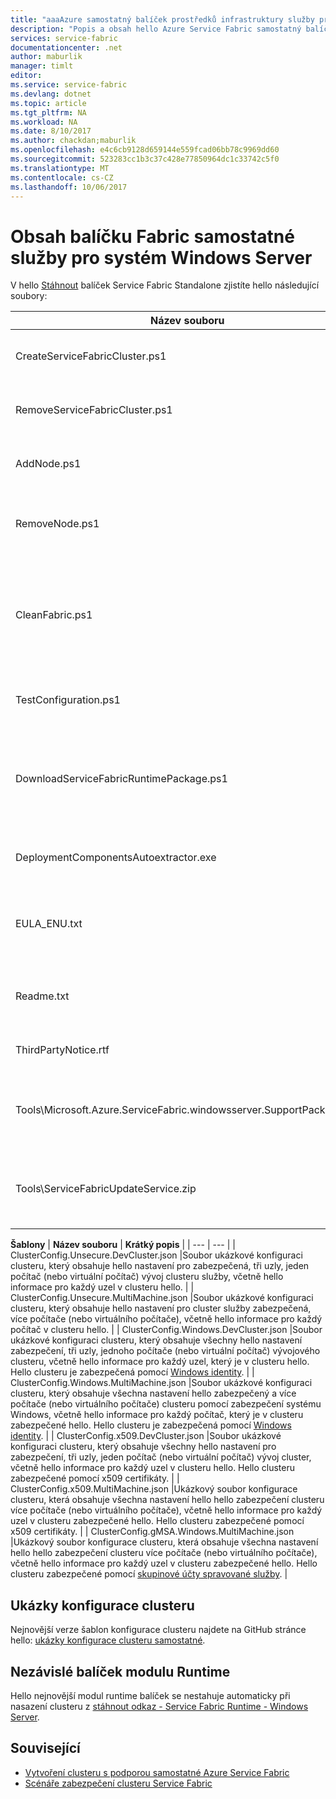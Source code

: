 ```yaml
---
title: "aaaAzure samostatný balíček prostředků infrastruktury služby pro systém Windows Server | Microsoft Docs"
description: "Popis a obsah hello Azure Service Fabric samostatný balíček pro systém Windows Server."
services: service-fabric
documentationcenter: .net
author: maburlik
manager: timlt
editor: 
ms.service: service-fabric
ms.devlang: dotnet
ms.topic: article
ms.tgt_pltfrm: NA
ms.workload: NA
ms.date: 8/10/2017
ms.author: chackdan;maburlik
ms.openlocfilehash: e4c6cb9128d659144e559fcad06bb78c9969dd60
ms.sourcegitcommit: 523283cc1b3c37c428e77850964dc1c33742c5f0
ms.translationtype: MT
ms.contentlocale: cs-CZ
ms.lasthandoff: 10/06/2017
---
```

# <a name="contents-of-service-fabric-standalone-package-for-windows-server"></a>Obsah balíčku Fabric samostatné služby pro systém Windows Server
V hello [Stáhnout](http://go.microsoft.com/fwlink/?LinkId=730690) balíček Service Fabric Standalone zjistíte hello následující soubory:

| **Název souboru** | **Krátký popis** |
| --- | --- |
| CreateServiceFabricCluster.ps1 |Skript prostředí PowerShell, který vytváří cluster hello pomocí hello nastavení v souboru ClusterConfig.json. |
| RemoveServiceFabricCluster.ps1 |Skript prostředí PowerShell, které odstraní cluster pomocí hello nastavení v souboru ClusterConfig.json. |
| AddNode.ps1 |Skript prostředí PowerShell pro přidání uzlu tooan existující nasazení clusteru hello aktuálního počítače. |
| RemoveNode.ps1 |Skript prostředí PowerShell pro odebrání uzlu ze stávajícího nasazení clusteru z aktuálního počítače hello. |
| CleanFabric.ps1 |Skript prostředí PowerShell pro čištění samostatnou instalaci Service Fabric vypnout hello aktuálního počítače. Pomocí vlastních přidružené uninstallers, byste měli odebrat předchozí instalace Instalační služby MSI. |
| TestConfiguration.ps1 |Skript prostředí PowerShell pro analýzu infrastruktury hello zadané v hello Cluster.json. |
| DownloadServiceFabricRuntimePackage.ps1 |Skript prostředí PowerShell pro stahování hello nejnovější modul runtime balíček vzdálené správy, používá pro scénáře, kdy hello nasazení počítače není připojené toohello Internetu. |
| DeploymentComponentsAutoextractor.exe |Samorozbalovací archivu obsahující součásti nasazení používá hello samostatný balíček skripty. |
| EULA_ENU.txt |Hello licenční podmínky pro hello použít Microsoft Azure Service Fabric samostatné Windows serveru balíčku. Můžete [stáhnout kopii hello smlouvy EULA](http://go.microsoft.com/fwlink/?LinkID=733084) nyní. |
| Readme.txt |Odkaz toohello poznámky k verzi a pokyny k základní instalaci. Je podmnožinou hello pokyny v tomto dokumentu. |
| ThirdPartyNotice.rtf |Oznámení o software třetích stran, který je v balíčku hello. |
| Tools\Microsoft.Azure.ServiceFabric.windowsserver.SupportPackage.zip |StandaloneLogCollector.exe který běží na vyžádání toocollect a nahrání trasování zaznamená tooMicrosoft za účelem podpory. |
| Tools\ServiceFabricUpdateService.zip |Nástroj používaný tooenable automaticky kód upgradu pro clustery, které nemají přístup k Internetu. Další podrobnosti najdete [sem](service-fabric-cluster-upgrade-windows-server.md)|

**Šablony** 
| **Název souboru** | **Krátký popis** |
| --- | --- |
| ClusterConfig.Unsecure.DevCluster.json |Soubor ukázkové konfiguraci clusteru, který obsahuje hello nastavení pro zabezpečená, tři uzly, jeden počítač (nebo virtuální počítač) vývoj clusteru služby, včetně hello informace pro každý uzel v clusteru hello. |
| ClusterConfig.Unsecure.MultiMachine.json |Soubor ukázkové konfiguraci clusteru, který obsahuje hello nastavení pro cluster služby zabezpečená, více počítače (nebo virtuálního počítače), včetně hello informace pro každý počítač v clusteru hello. |
| ClusterConfig.Windows.DevCluster.json |Soubor ukázkové konfiguraci clusteru, který obsahuje všechny hello nastavení zabezpečení, tři uzly, jednoho počítače (nebo virtuální počítač) vývojového clusteru, včetně hello informace pro každý uzel, který je v clusteru hello. Hello clusteru je zabezpečená pomocí [Windows identity](https://msdn.microsoft.com/library/ff649396.aspx). |
| ClusterConfig.Windows.MultiMachine.json |Soubor ukázkové konfiguraci clusteru, který obsahuje všechna nastavení hello zabezpečený a více počítače (nebo virtuálního počítače) clusteru pomocí zabezpečení systému Windows, včetně hello informace pro každý počítač, který je v clusteru zabezpečené hello. Hello clusteru je zabezpečená pomocí [Windows identity](https://msdn.microsoft.com/library/ff649396.aspx). |
| ClusterConfig.x509.DevCluster.json |Soubor ukázkové konfiguraci clusteru, který obsahuje všechny hello nastavení pro zabezpečení, tři uzly, jeden počítač (nebo virtuální počítač) vývoj cluster, včetně hello informace pro každý uzel v clusteru hello. Hello clusteru zabezpečené pomocí x509 certifikáty. |
| ClusterConfig.x509.MultiMachine.json |Ukázkový soubor konfigurace clusteru, která obsahuje všechna nastavení hello hello zabezpečení clusteru více počítače (nebo virtuálního počítače), včetně hello informace pro každý uzel v clusteru zabezpečené hello. Hello clusteru zabezpečené pomocí x509 certifikáty. |
| ClusterConfig.gMSA.Windows.MultiMachine.json |Ukázkový soubor konfigurace clusteru, která obsahuje všechna nastavení hello hello zabezpečení clusteru více počítače (nebo virtuálního počítače), včetně hello informace pro každý uzel v clusteru zabezpečené hello. Hello clusteru zabezpečené pomocí [skupinové účty spravované služby](https://technet.microsoft.com/en-us/library/jj128431(v=ws.11).aspx). |

## <a name="cluster-configuration-samples"></a>Ukázky konfigurace clusteru
Nejnovější verze šablon konfigurace clusteru najdete na GitHub stránce hello: [ukázky konfigurace clusteru samostatné](https://github.com/Azure-Samples/service-fabric-dotnet-standalone-cluster-configuration/tree/master/Samples).

## <a name="independent-runtime-package"></a>Nezávislé balíček modulu Runtime
Hello nejnovější modul runtime balíček se nestahuje automaticky při nasazení clusteru z [stáhnout odkaz - Service Fabric Runtime - Windows Server](https://go.microsoft.com/fwlink/?linkid=839354).

## <a name="related"></a>Související
* [Vytvoření clusteru s podporou samostatné Azure Service Fabric](service-fabric-cluster-creation-for-windows-server.md)
* [Scénáře zabezpečení clusteru Service Fabric](service-fabric-windows-cluster-windows-security.md)
